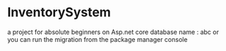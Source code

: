# InventorySystem
a project for absolute beginners on Asp.net core
database name  : abc or you can run the migration from the package manager console
